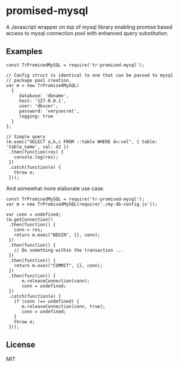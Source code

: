 promised-mysql
==============

A Javascript wrapper on top of mysql library enabling promise based
access to mysql connection pool with enhanced query substitution.

Examples
--------

```
const TrPromisedMySQL = require('tr-promised-mysql');

// Config struct is identical to one that can be passed to mysql
// package pool creation.
var m = new TrPromisedMySQL(
  {
     database: 'dbname',
     host: '127.0.0.1',
     user: 'dbuser',
     password: 'verysecret',
     logging: true
  }
};

// Simple query
(m.exec("SELECT a,b,c FROM ::table WHERE d=:val", { table: 'table_name', val: 42 })
 .then(function(res) {
   console.log(res);
 })
 .catch(function(e) {
   throw e;
 }));
```

And somewhat more elaborate use case.

```
const TrPromisedMySQL = require('tr-promised-mysql');
var m = new TrPromisedMySQL(require('./my-db-config.js'));

var conn = undefined;
(m.getConnection()
 .then(function() {
   conn = res;
   return m.exec("BEGIN", {}, conn);
 })
 .then(function() {
   // Do something within the transaction ...
 })
 .then(function() {
   return m.exec("COMMIT", {}, conn);
 })
 .then(function() {
      m.releaseConnection(conn);
      conn = undefined;
 })
 .catch(function(e) {
   if (conn !== undefined) {
      m.releaseConnection(conn, true);
      conn = undefined;
   }
   throw e;
 }));
```

License
-------

MIT
